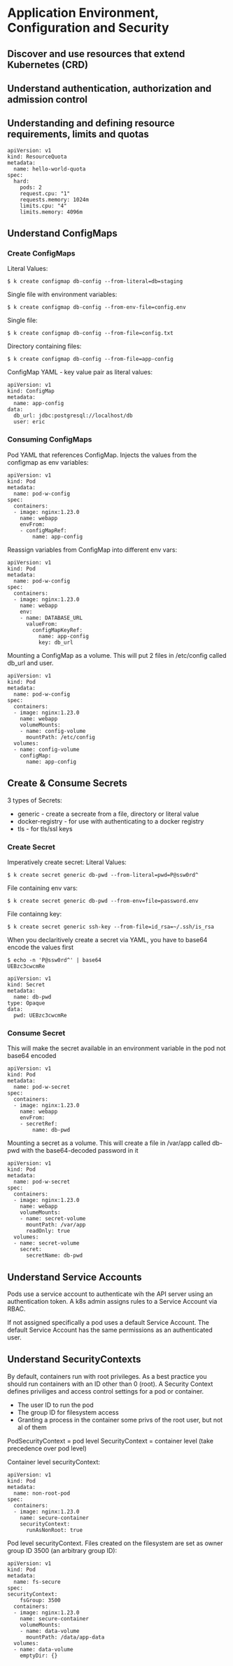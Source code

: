 # Application Environment, Configuration and Security

## Discover and use resources that extend Kubernetes (CRD)

## Understand authentication, authorization and admission control



## Understanding and defining resource requirements, limits and quotas

```
apiVersion: v1
kind: ResourceQuota
metadata:
  name: hello-world-quota
spec:
  hard:
    pods: 2
    request.cpu: "1"
    requests.memory: 1024m
    limits.cpu: "4"
    limits.memory: 4096m

```


## Understand ConfigMaps

### Create ConfigMaps

Literal Values:
```
$ k create configmap db-config --from-literal=db=staging
```

Single file with environment variables:
```
$ k create configmap db-config --from-env-file=config.env
```

Single file:
```
$ k create configmap db-config --from-file=config.txt
```

Directory containing files:
```
$ k create configmap db-config --from-file=app-config
```

ConfigMap YAML - key value pair as literal values:
```
apiVersion: v1
kind: ConfigMap
metadata:
  name: app-config
data:
  db_url: jdbc:postgresql://localhost/db
  user: eric
```

### Consuming ConfigMaps

Pod YAML that references ConfigMap.  Injects the values from the configmap as env variables:
```
apiVersion: v1
kind: Pod
metadata:
  name: pod-w-config
spec:
  containers:
  - image: nginx:1.23.0
    name: webapp
    envFrom:
    - configMapRef:
        name: app-config
```

Reassign variables from ConfigMap into different env vars:
```
apiVersion: v1
kind: Pod
metadata:
  name: pod-w-config
spec:
  containers:
  - image: nginx:1.23.0
    name: webapp
    env:
    - name: DATABASE_URL
      valueFrom:
        configMapKeyRef:
          name: app-config
          key: db_url
```


Mounting a ConfigMap as a volume.   This will put 2 files in /etc/config called db_url and user.
```
apiVersion: v1
kind: Pod
metadata:
  name: pod-w-config
spec:
  containers:
  - image: nginx:1.23.0
    name: webapp
    volumeMounts:
    - name: config-volume
      mountPath: /etc/config
  volumes:
  - name: config-volume
    configMap:
      name: app-config
```


## Create & Consume Secrets


3 types of Secrets:
- generic - create a secreate from a file, directory or literal value
- docker-registry - for use with authenticating to a docker registry
- tls - for tls/ssl keys

### Create Secret

Imperatively create secret:
Literal Values:
```
$ k create secret generic db-pwd --from-literal=pwd=P@ssw0rd^
```

File containing env vars:
```
$ k create secret generic db-pwd --from-env=file=password.env
```

File containng key:
```
$ k create secret generic ssh-key --from-file=id_rsa=~/.ssh/is_rsa
```

When you declaritively create a secret via YAML, you have to base64 encode the values first

```
$ echo -n 'P@ssw0rd^' | base64
UEBzc3cwcmRe
```

```
apiVersion: v1
kind: Secret
metadata:
  name: db-pwd
type: Opaque
data:
  pwd: UEBzc3cwcmRe
```

### Consume Secret

This will make the secret available in an environment variable in the pod not base64 encoded
```
apiVersion: v1
kind: Pod
metadata:
  name: pod-w-secret
spec:
  containers:
  - image: nginx:1.23.0
    name: webapp
    envFrom:
    - secretRef:
        name: db-pwd 
```

Mounting a secret as a volume.   This will create a file in /var/app called db-pwd with the base64-decoded password in it

```
apiVersion: v1
kind: Pod
metadata:
  name: pod-w-secret
spec:
  containers:
  - image: nginx:1.23.0
    name: webapp
    volumeMounts:
    - name: secret-volume
      mountPath: /var/app
      readOnly: true
  volumes:
  - name: secret-volume
    secret:
      secretName: db-pwd
```


## Understand Service Accounts

Pods use a service account to authenticate wih the API server using an authentication token.  A k8s admin assigns rules to a Service Account via RBAC.

If not assigned specifically a pod uses a default Service Account.  The default Service Account has the same permissions as an authenticated user.



## Understand SecurityContexts

By default, containers run with root privileges.  As a best practice you should run containers with an ID other than 0 (root).
A Security Context defines priviliges and access control settings for a pod or container.
- The user ID to run the pod
- The group ID for filesystem access
- Granting a process in the container some privs of the root user, but not al of them

PodSecurityContext = pod level
SecurityContext = container level (take precedence over pod level)

Container level securityContext:
```
apiVersion: v1
kind: Pod
metadata:
  name: non-root-pod
spec:
  containers:
  - image: nginx:1.23.0
    name: secure-container
    securityContext: 
      runAsNonRoot: true
```

Pod level securityContext.   Files created on the filesystem are set as owner group ID 3500 (an arbitrary group ID):

```
apiVersion: v1
kind: Pod
metadata:
  name: fs-secure
spec:
securityContext: 
    fsGroup: 3500
  containers:
  - image: nginx:1.23.0
    name: secure-container
    volumeMounts:
    - name: data-volume
      mountPath: /data/app-data
  volumes:
  - name: data-volume
    emptyDir: {}
    
```

